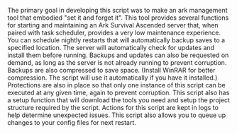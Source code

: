The primary goal in developing this script was to make an ark management tool that embodied "set it and forget it". This tool provides several functions for starting and maintaining an Ark Survival Ascended server that, when paired with task scheduler, provides a very low maintenance experience. You can schedule nightly restarts that will automatically backup saves to a specified location. The server will automatically check for updates and install them before running. Backups and updates can also be requested on demand, as long as the server is not already running to prevent corruption. Backups are also compressed to save space. (Install WinRAR for better compression. The script will use it automatically if you have it installed.)  Protections are also in place so that only one instance of this script can be executed at any given time, again to prevent corruption. This script also has a setup function that will download the tools you need and setup the project structure required by the script. Actions for this script are kept in logs to help determine unexpected issues. This script also allows you to queue up changes to your config files for next restart.
